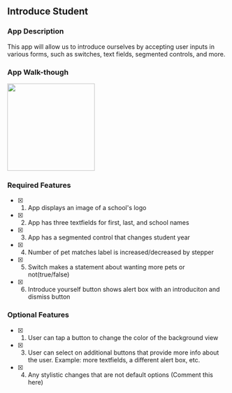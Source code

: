 ## Introduce Student

### App Description

This app will allow us to introduce ourselves by accepting user inputs in various forms, such as switches, text fields, segmented controls, and more.

### App Walk-though

<img src="https://github.com/TaoLyn838/IOS102-Pre-work-Introduce-Yourself/tree/main/App%20walk%20though" width=200><br>

### Required Features

- [x] 1. App displays an image of a school's logo
- [x] 2. App has three textfields for first, last, and school names
- [x] 3. App has a segmented control that changes student year
- [x] 4. Number of pet matches label is increased/decreased by stepper
- [x] 5. Switch makes a statement about wanting more pets or not(true/false) 
- [x] 6. Introduce yourself button shows alert box with an introduciton and dismiss button

### Optional Features

- [x] 1. User can tap a button to change the color of the background view
- [x] 3. User can select on additional buttons that provide more info about the user. Example: more textfields, a different alert box, etc.
- [x] 4. Any stylistic changes that are not default options (Comment this here)

